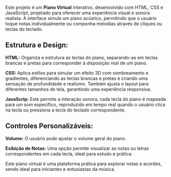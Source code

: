Este projeto é um **Piano Virtual** interativo, desenvolvido com HTML, CSS e JavaScript, projetado para oferecer uma experiência visual e sonora realista. A interface simula um piano acústico, permitindo que o usuário toque notas individualmente ou componha melodias através de cliques ou teclas do teclado.

## Estrutura e Design: ##

**HTML:** Organiza e estrutura as teclas do piano, separando-as em teclas brancas e pretas para corresponder à disposição real de um piano.

**CSS:** Aplica estilos para simular um efeito 3D com sombreamento e gradientes, diferenciando as teclas brancas e pretas e criando uma sensação de profundidade e realismo. Também ajusta o layout para diferentes tamanhos de tela, garantindo uma experiência responsiva.

**JavaScrip:** Este permite a interação sonora, cada tecla do piano é mapeada para um som específico, reproduzido em tempo real quando o usuário clica na tecla ou pressiona a tecla do teclado correspondente.

## Controles Personalizáveis: ##

**Volume:** O usuário pode ajustar o volume geral do piano.

**Exibição de Notas:** Uma opção permite visualizar as notas ou letras correspondentes em cada tecla, ideal para estudo e prática.

Este piano virtual é uma plataforma prática para explorar notas e acordes, sendo ideal para iniciantes e entusiastas da música.
